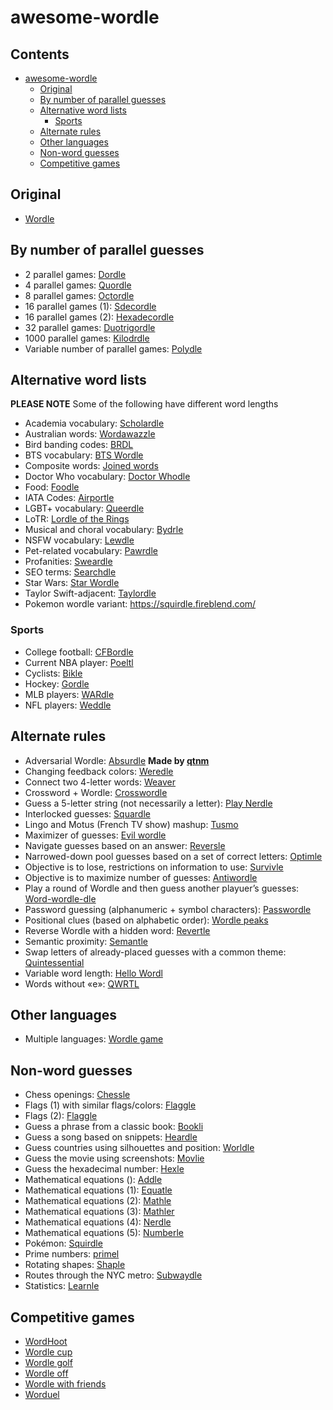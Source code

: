 awesome-wordle
==============

Contents
--------

-   [awesome-wordle](#awesome-wordle)
    -   [Original](#original)
    -   [By number of parallel guesses](#by-number-of-parallel-guesses)
    -   [Alternative word lists](#alternative-word-lists)
        -   [Sports](#sports)
    -   [Alternate rules](#alternate-rules)
    -   [Other languages](#other-languages)
    -   [Non-word guesses](#non-word-guesses)
    -   [Competitive games](#competitive-games)

<!-- Generate file with pandoc: pandoc -t gfm -s --toc --citeproc --markdown-headings=setext -o README.md README.md-->
<!-- Lists are alphabetized -->

Original
--------

-   [Wordle](https://www.nytimes.com/games/wordle/index.html)

By number of parallel guesses
-----------------------------

-   2 parallel games: [Dordle](https://zaratustra.itch.io/dordle)
-   4 parallel games: [Quordle](https://www.quordle.com/#/)
-   8 parallel games: [Octordle](https://octordle.com/)
-   16 parallel games (1): [Sdecordle](https://www.sedecordle.com/)
-   16 parallel games (2): [Hexadecordle](https://hexadecordle.co.uk/)
-   32 parallel games: [Duotrigordle](https://duotrigordle.com/)
-   1000 parallel games:
    [Kilodrdle](https://jonesnxt.github.io/kilordle/)
-   Variable number of parallel games:
    [Polydle](https://polydle.github.io/?)

Alternative word lists
----------------------

**PLEASE NOTE** Some of the following have different word lengths

-   Academia vocabulary: [Scholardle](https://www.scholardle.com/)
-   Australian words: [Wordawazzle](https://wordawazzle.com.au/)
-   Bird banding codes: [BRDL](https://brdl.alex.gd/?=16)
-   BTS vocabulary: [BTS Wordle](https://bts-wordle.vercel.app/)
-   Composite words: [Joined words](https://jw-daily.web.app/#/intro)
-   Doctor Who vocabulary: [Doctor
    Whodle](https://doctor-whodle.vercel.app/)
-   Food: [Foodle](https://food-le.co/)
-   IATA Codes: [Airportle](https://airportle.scottscheapflights.com/)
-   LGBT+ vocabulary: [Queerdle](https://queerdle.com/)
-   LoTR: [Lordle of the
    Rings](https://digitaltolkien.github.io/vue-wordle/)
-   Musical and choral vocabulary: [Bydrle](https://www.byrdle.net/)
-   NSFW vocabulary: [Lewdle](https://www.lewdlegame.com/)
-   Pet-related vocabulary: [Pawrdle](https://www.pawrdle.com/)
-   Profanities: [Sweardle](https://sweardle.com/)
-   SEO terms: [Searchdle](https://wtfseo.com/searchdle/)
-   Star Wars: [Star Wordle](https://www.starwordle.com/)
-   Taylor Swift-adjacent: [Taylordle](https://www.taylordle.com/)
-   Pokemon wordle variant: https://squirdle.fireblend.com/

### Sports

-   College football: [CFBordle](https://cfbordle.redditcfb.com/)
-   Current NBA player: [Poeltl](https://poeltl.dunk.town/)
-   Cyclists: [Bikle](https://giop98.github.io/bikle/)
-   Hockey: [Gordle](https://gordle.herokuapp.com/)
-   MLB players: [WARdle](https://wardle.app/)
-   NFL players: [Weddle](https://www.weddlegame.com/)

Alternate rules
---------------

-   Adversarial Wordle:
    [Absurdle](https://qntm.org/files/absurdle/absurdle.html) **Made by
    [qtnm](https://github.com/qntm)**
-   Changing feedback colors: [Weredle](https://weredle.netlify.app/)
-   Connect two 4-letter words: [Weaver](https://wordwormdormdork.com/)
-   Crossword + Wordle:
    [Crosswordle](https://crosswordle.serializer.ca/)
-   Guess a 5-letter string (not necessarily a letter): [Play
    Nerdle](http://www.playnerdle.com/)
-   Interlocked guesses: [Squardle](https://fubargames.se/squardle/)
-   Lingo and Motus (French TV show) mashup:
    [Tusmo](https://www.tusmo.xyz/)
-   Maximizer of guesses: [Evil
    wordle](https://swag.github.io/evil-wordle/)
-   Navigate guesses based on an answer:
    [Reversle](https://reversle.net/)
-   Narrowed-down pool guesses based on a set of correct letters:
    [Optimle](https://optimle.meow.garden/)
-   Objective is to lose, restrictions on information to use:
    [Survivle](https://lazyguyy.github.io/survivle/)
-   Objective is to maximize number of guesses:
    [Antiwordle](https://www.antiwordle.com/)
-   Play a round of Wordle and then guess another playuer’s guesses:
    [Word-wordle-dle](https://wor-wordle-dle.com/)
-   Password guessing (alphanumeric + symbol characters):
    [Passwordle](https://passwordle.com/)
-   Positional clues (based on alphabetic order): [Wordle
    peaks](https://vegeta897.github.io/wordle-peaks/)
-   Reverse Wordle with a hidden word:
    [Revertle](https://www.puppetsquid.com/revertle/)
-   Semantic proximity: [Semantle](https://semantle.novalis.org/)
-   Swap letters of already-placed guesses with a common theme:
    [Quintessential](https://quintessential.fun/)
-   Variable word length: [Hello Wordl](https://hellowordl.net/)
-   Words without «e»: [QWRTL](https://limpet.net/qwrtl/)

Other languages
---------------

-   Multiple languages: [Wordle game](https://wordlegame.org/)

Non-word guesses
----------------

-   Chess openings: [Chessle](https://jackli.gg/chessle/)
-   Flags (1) with similar flags/colors:
    [Flaggle](https://ducc.pythonanywhere.com/flaggle/)
-   Flags (2): [Flaggle](https://flaggle.app/)
-   Guess a phrase from a classic book: [Bookli](https://bookli.co.uk/)
-   Guess a song based on snippets: [Heardle](https://www.heardle.app/)
-   Guess countries using silhouettes and position:
    [Worldle](https://worldle.teuteuf.fr/)
-   Guess the movie using screenshots: [Movlie](https://movlie.org/)
-   Guess the hexadecimal number: [Hexle](https://jamesl.me/hexle/)
-   Mathematical equations ():
    [Addle](https://alex.strinka.net/programs/addle/)
-   Mathematical equations (1): [Equatle](http://www.equatle.com/)
-   Mathematical equations (2): [Mathle](https://mathlegame.com/)
-   Mathematical equations (3): [Mathler](https://www.mathler.com/)
-   Mathematical equations (4): [Nerdle](https://nerdlegame.com/)
-   Mathematical equations (5): [Numberle](https://numberle.org/)
-   Pokémon: [Squirdle](https://squirdle.fireblend.com/)
-   Prime numbers: [primel](https://cojofra.github.io/primel/)
-   Rotating shapes: [Shaple](https://swag.github.io/shaple/)
-   Routes through the NYC metro:
    [Subwaydle](https://www.subwaydle.com/)
-   Statistics: [Learnle](https://learnle.net/)

Competitive games
-----------------

-   [WordHoot](https://wordhoot.com/)
-   [Wordle cup](https://wordlecup.io/)
-   [Wordle golf](https://wordle-golf.netlify.app/)
-   [Wordle off](http://wordle.jonyork.net/)
-   [Wordle with
    friends](https://mottaquikarim.github.io/wordle_with_friends/)
-   [Worduel](https://worduel.albertjvm.ca/)
